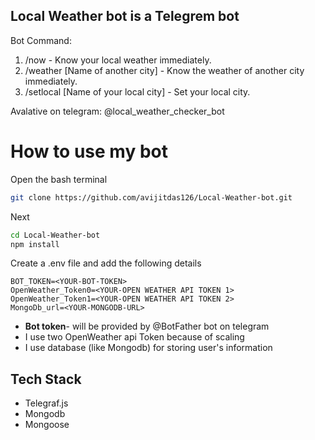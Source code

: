 ## Local Weather bot is a Telegrem bot

Bot Command:

1.  /now -   Know your local weather immediately.
2. /weather [Name of another city] -  Know the weather of another city immediately.
3. /setlocal [Name of your local city] -  Set your local city.

Avalative on telegram: @local_weather_checker_bot

# How to use my bot

Open the bash terminal

```bash
git clone https://github.com/avijitdas126/Local-Weather-bot.git
```
Next 
```bash
cd Local-Weather-bot
npm install
```
Create a .env file and add the following details
```.env
BOT_TOKEN=<YOUR-BOT-TOKEN>
OpenWeather_Token0=<YOUR-OPEN WEATHER API TOKEN 1>
OpenWeather_Token1=<YOUR-OPEN WEATHER API TOKEN 2>
MongoDb_url=<YOUR-MONGODB-URL>

```
* **Bot token**- will be provided by @BotFather bot on telegram
* I use two OpenWeather api Token because of scaling 
* I use database (like Mongodb) for storing user's information

## Tech Stack
* Telegraf.js
* Mongodb
* Mongoose
